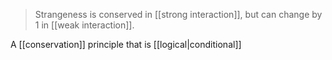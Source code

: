> Strangeness is conserved in [[strong interaction]], but can change by 1 in [[weak interaction]].

A [[conservation]] principle that is [[logical|conditional]]
